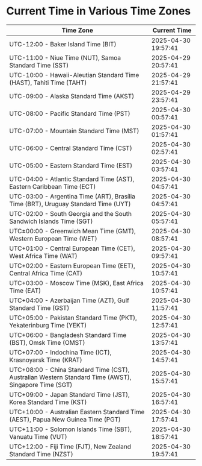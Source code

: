 # Current Time in Various Time Zones

| Time Zone | Current Time |
|-----------|--------------|
| UTC-12:00 - Baker Island Time (BIT) | 2025-04-30 19:57:41 |
| UTC-11:00 - Niue Time (NUT), Samoa Standard Time (SST) | 2025-04-29 20:57:41 |
| UTC-10:00 - Hawaii-Aleutian Standard Time (HAST), Tahiti Time (TAHT) | 2025-04-29 21:57:41 |
| UTC-09:00 - Alaska Standard Time (AKST) | 2025-04-29 23:57:41 |
| UTC-08:00 - Pacific Standard Time (PST) | 2025-04-30 00:57:41 |
| UTC-07:00 - Mountain Standard Time (MST) | 2025-04-30 01:57:41 |
| UTC-06:00 - Central Standard Time (CST) | 2025-04-30 02:57:41 |
| UTC-05:00 - Eastern Standard Time (EST) | 2025-04-30 03:57:41 |
| UTC-04:00 - Atlantic Standard Time (AST), Eastern Caribbean Time (ECT) | 2025-04-30 04:57:41 |
| UTC-03:00 - Argentina Time (ART), Brasília Time (BRT), Uruguay Standard Time (UYT) | 2025-04-30 04:57:41 |
| UTC-02:00 - South Georgia and the South Sandwich Islands Time (SGT) | 2025-04-30 05:57:41 |
| UTC±00:00 - Greenwich Mean Time (GMT), Western European Time (WET) | 2025-04-30 08:57:41 |
| UTC+01:00 - Central European Time (CET), West Africa Time (WAT) | 2025-04-30 09:57:41 |
| UTC+02:00 - Eastern European Time (EET), Central Africa Time (CAT) | 2025-04-30 10:57:41 |
| UTC+03:00 - Moscow Time (MSK), East Africa Time (EAT) | 2025-04-30 10:57:41 |
| UTC+04:00 - Azerbaijan Time (AZT), Gulf Standard Time (GST) | 2025-04-30 11:57:41 |
| UTC+05:00 - Pakistan Standard Time (PKT), Yekaterinburg Time (YEKT) | 2025-04-30 12:57:41 |
| UTC+06:00 - Bangladesh Standard Time (BST), Omsk Time (OMST) | 2025-04-30 13:57:41 |
| UTC+07:00 - Indochina Time (ICT), Krasnoyarsk Time (KRAT) | 2025-04-30 14:57:41 |
| UTC+08:00 - China Standard Time (CST), Australian Western Standard Time (AWST), Singapore Time (SGT) | 2025-04-30 15:57:41 |
| UTC+09:00 - Japan Standard Time (JST), Korea Standard Time (KST) | 2025-04-30 16:57:41 |
| UTC+10:00 - Australian Eastern Standard Time (AEST), Papua New Guinea Time (PGT) | 2025-04-30 17:57:41 |
| UTC+11:00 - Solomon Islands Time (SBT), Vanuatu Time (VUT) | 2025-04-30 18:57:41 |
| UTC+12:00 - Fiji Time (FJT), New Zealand Standard Time (NZST) | 2025-04-30 19:57:41 |
